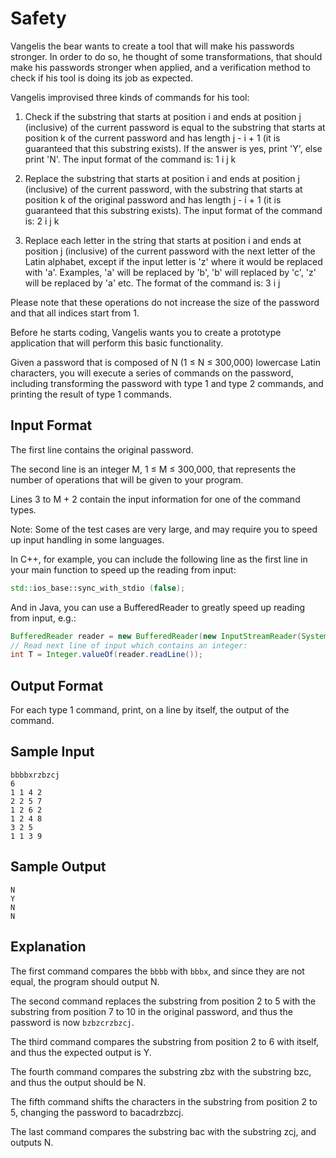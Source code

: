 # Safety
Vangelis the bear wants to create a tool that will make his passwords stronger. In order to do so, he thought of some transformations, that should make his passwords stronger when applied, and a verification method to check if his tool is doing its job as expected.

Vangelis improvised three kinds of commands for his tool:
1. Check if the substring that starts at position i and ends at position j (inclusive) of the current password is equal to the substring that starts at position k of the current password and has length j - i + 1 (it is guaranteed that this substring exists). If the answer is yes, print 'Y', else print 'N'. The input format of the command is: 1 i j k

2. Replace the substring that starts at position i and ends at position j (inclusive) of the current password, with the substring that starts at position k of the original password and has length j - i + 1 (it is guaranteed that this substring exists). The input format of the command is: 2 i j k

3. Replace each letter in the string that starts at position i and ends at position j (inclusive) of the current password with the next letter of the Latin alphabet, except if the input letter is 'z' where it would be replaced with 'a'. Examples, 'a' will be replaced by 'b', 'b' will replaced by 'c', 'z' will be replaced by 'a' etc. The format of the command is: 3 i j

Please note that these operations do not increase the size of the password and that all indices start from 1.

Before he starts coding, Vangelis wants you to create a prototype application that will perform this basic functionality.

Given a password that is composed of N (1 ≤ N ≤ 300,000) lowercase Latin characters, you will execute a series of commands on the password, including transforming the password with type 1 and type 2 commands, and printing the result of type 1 commands.

## Input Format
The first line contains the original password.

The second line is an integer M, 1 ≤ M ≤ 300,000, that represents the number of operations that will be given to your program.

Lines 3 to M + 2 contain the input information for one of the command types.

Note:
Some of the test cases are very large, and may require you to speed up input handling in some languages.

In C++, for example, you can include the following line as the first line in your main function to speed up the reading from input:
```c++
std::ios_base::sync_with_stdio (false);
```

And in Java, you can use a BufferedReader to greatly speed up reading from input, e.g.:
```java
BufferedReader reader = new BufferedReader(new InputStreamReader(System.in));
// Read next line of input which contains an integer:
int T = Integer.valueOf(reader.readLine());
```

## Output Format
For each type 1 command, print, on a line by itself, the output of the command.

## Sample Input
```
bbbbxrzbzcj
6
1 1 4 2
2 2 5 7
1 2 6 2
1 2 4 8
3 2 5
1 1 3 9
```

## Sample Output
```
N
Y
N
N
```

## Explanation
The first command compares the `bbbb` with `bbbx`, and since they are not equal, the program should output N.

The second command replaces the substring from position 2 to 5 with the substring from position 7 to 10 in the original password, and thus the password is now `bzbzcrzbzcj`.

The third command compares the substring from position 2 to 6 with itself, and thus the expected output is Y.

The fourth command compares the substring zbz with the substring bzc, and thus the output should be N.

The fifth command shifts the characters in the substring from position 2 to 5, changing the password to bacadrzbzcj.

The last command compares the substring bac with the substring zcj, and outputs N.
